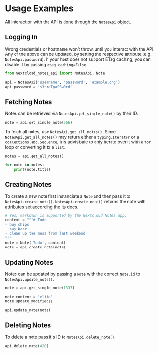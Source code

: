 # Usage Examples

All interaction with the API is done through the `NotesApi` object.

## Logging In

Wrong credentials or hostname won't throw, until you interact with the API.
Any of the above can be updated, by setting the respective attribute (e.g. `NotesApi.password`).
If your host does not support ETag caching, you can disable it by passing `etag_caching=False`.

```py
from nextcloud_notes_api import NotesApi, Note

api = NotesApi('username', 'password', 'example.org')
api.password = 's3creTpaSSw0rd'
```

## Fetching Notes

Notes can be retrieved via `NotesApi.get_single_note()` by their ID.

```py
note = api.get_single_note(666)
```

To fetch all notes, use `NotesApi.get_all_notes()`.
Since `NotesApi.get_all_notes()` may return either a `typing.Iterator` or
a `collections.abc.Sequence`, it is advisibale to only iterate over it with a `for`
loop or converting it to a `list`.

```py
notes = api.get_all_notes()

for note in notes:
    print(note.title)
```

## Creating Notes

To create a new note first instanciate a `Note` and then pass it to `NotesApi.create_note()`.
`NotesApi.create_note()` returns the note with attributes set according the
its docs.

```py
# Yes, markdown is supported by the Nextcloud Notes app.
content = """# Todo
- buy chips
- buy beer
- clean up the mess from last weekend
"""
note = Note('Todo', content)
note = api.create_note(note)
```

## Updating Notes

Notes can be updated by passing a `Note` with the correct
`Note.id` to `NotesApi.update_note()`.

```py
note = api.get_single_note(1337)

note.content = 'elite'
note.update_modified()

api.update_note(note)
```

## Deleting Notes

To delete a note pass it's ID to `NotesApi.delete_note()`.

```py
api.delete_note(420)
```
